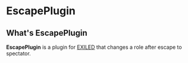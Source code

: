 # EscapePlugin

## What's EscapePlugin
**EscapePlugin** is a plugin for [EXILED](https://github.com/ExMod-Team/EXILED) that changes a role after escape to spectator.
